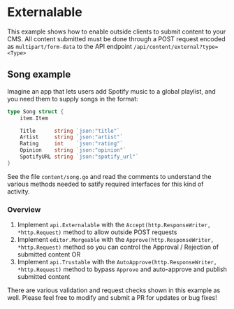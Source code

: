 # Externalable

This example shows how to enable outside clients to submit content to your CMS.
All content submitted must be done through a POST request encoded as `multipart/form-data`
to the API endpoint `/api/content/external?type=<Type>`

## Song example
Imagine an app that lets users add Spotify music to a global playlist, and you need them
to supply songs in the format:
```go
type Song struct {
	item.Item

	Title      string `json:"title"`
	Artist     string `json:"artist"`
	Rating     int    `json:"rating"`
	Opinion    string `json:"opinion"`
	SpotifyURL string `json:"spotify_url"`
}
```

See the file `content/song.go` and read the comments to understand the various
methods needed to satify required interfaces for this kind of activity.

### Overview
1. Implement `api.Externalable` with the `Accept(http.ResponseWriter, *http.Request)` method to allow outside POST requests
2. Implement `editor.Mergeable` with the `Approve(http.ResponseWriter, *http.Request)` method so you can control the Approval / Rejection of submitted content OR
3. Implement `api.Trustable`  with the `AutoApprove(http.ResponseWriter, *http.Request)` method to bypass `Approve` and auto-approve and publish submitted content

There are various validation and request checks shown in this example as well. 
Please feel free to modify and submit a PR for updates or bug fixes!